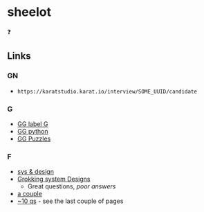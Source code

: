 # sheelot
❓

## Links
### GN
* `https://karatstudio.karat.io/interview/SOME_UUID/candidate`

### G
* [GG label G](https://practice.geeksforgeeks.org/explore/?company%5B%5D=Google&page=1&company%5B%5D=Google)
* [GG python](https://www.geeksforgeeks.org/python-programming-language/)
* [GG Puzzles](https://www.geeksforgeeks.org/category/puzzles/)

### F
* [sys & design](https://www.interviewbit.com/practice/)
* [Grokking system Designs](http://www.grokkingsystemdesigns.com/)
    * Great questions, _poor answers_
* [a couple](https://www.facebook.com/careers/life/sample_interview_questions)
* [~10 qs](https://scontent-ort2-2.xx.fbcdn.net/v/t39.2365-6/75102466_573561830053024_996141617616257024_n.pdf?_nc_cat=105&ccb=1-3&_nc_sid=ad8a9d&_nc_ohc=bvO2ljbL33IAX8Z5g1R&_nc_ht=scontent-ort2-2.xx&oh=265fdfcc80733b37b12267f53fcd0f4f&oe=608E0E98) - see the last couple of pages
